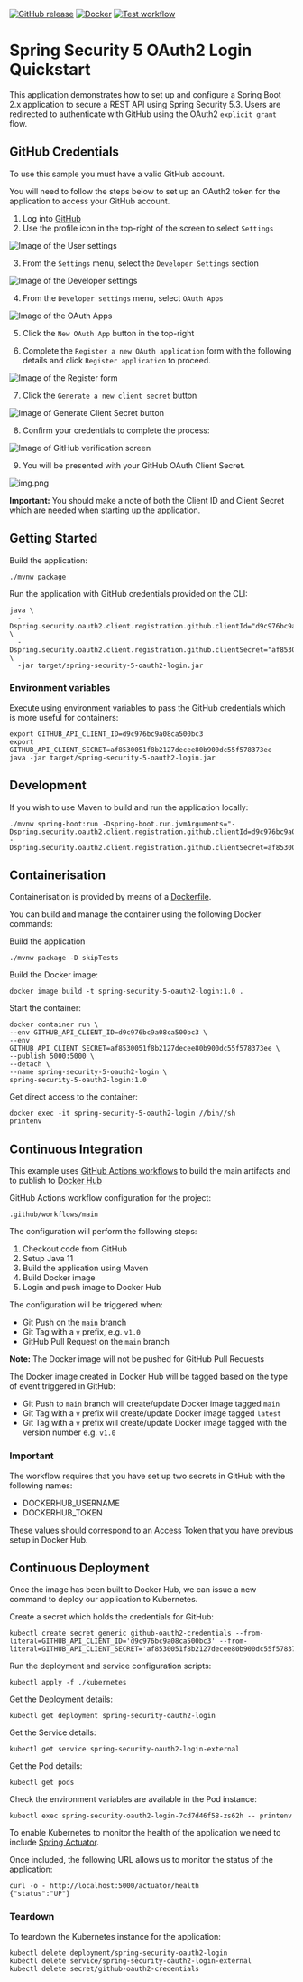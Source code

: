 [![GitHub release](https://img.shields.io/github/release/docker/metadata-action.svg?style=flat-square)](https://github.com/docker/metadata-action/releases/latest)
[![Docker](https://github.com/cloudpro-dev/spring-security-oauth2-login/actions/workflows/docker.yml/badge.svg)](https://github.com/cloudpro-dev/spring-security-oauth2-login/actions/workflows/docker.yml)
[![Test workflow](https://img.shields.io/github/workflow/status/docker/metadata-action/test?label=test&logo=github&style=flat-square)](https://github.com/docker/metadata-action/actions?workflow=test)

# Spring Security 5 OAuth2 Login Quickstart

This application demonstrates how to set up and configure a Spring Boot 2.x application to secure a REST API using Spring Security 5.3. Users are redirected to authenticate with GitHub using the OAuth2 `explicit grant` flow.

## GitHub Credentials

To use this sample you must have a valid GitHub account.

You will need to follow the steps below to set up an OAuth2 token for the application to access your GitHub account.

1. Log into [GitHub](https://github.com/)
2. Use the profile icon in the top-right of the screen to select `Settings`

![Image of the User settings](images/settings.png)

3. From the `Settings` menu, select the `Developer Settings` section

![Image of the Developer settings](images/dev-settings.png)

4. From the `Developer settings` menu, select `OAuth Apps`

![Image of the OAuth Apps](images/oauth2-apps.png)

5. Click the `New OAuth App` button in the top-right

6. Complete the `Register a new OAuth application` form with the following details and click `Register application` to proceed.

![Image of the Register form](images/register.png)

7. Click the `Generate a new client secret` button

![Image of Generate Client Secret button](images/credentials.png)

8. Confirm your credentials to complete the process:

![Image of GitHub verification screen](images/verify.png)

9. You will be presented with your GitHub OAuth Client Secret.   

![img.png](images/secret.png)

**Important:** You should make a note of both the Client ID and Client Secret which are needed when starting up the application.

## Getting Started

Build the application:

```shell
./mvnw package
```

Run the application with GitHub credentials provided on the CLI:
```shell
java \
  -Dspring.security.oauth2.client.registration.github.clientId="d9c976bc9a08ca500bc3" \
  -Dspring.security.oauth2.client.registration.github.clientSecret="af8530051f8b2127decee80b900dc55f578373ee" \
  -jar target/spring-security-5-oauth2-login.jar
```

### Environment variables
Execute using environment variables to pass the GitHub credentials which is more useful for containers:
```shell
export GITHUB_API_CLIENT_ID=d9c976bc9a08ca500bc3
export GITHUB_API_CLIENT_SECRET=af8530051f8b2127decee80b900dc55f578373ee
java -jar target/spring-security-5-oauth2-login.jar
```

## Development

If you wish to use Maven to build and run the application locally:
```shell
./mvnw spring-boot:run -Dspring-boot.run.jvmArguments="-Dspring.security.oauth2.client.registration.github.clientId=d9c976bc9a08ca500bc3 -Dspring.security.oauth2.client.registration.github.clientSecret=af8530051f8b2127decee80b900dc55f578373ee"
```

## Containerisation

Containerisation is provided by means of a [Dockerfile](https://docs.docker.com/engine/reference/builder/).

You can build and manage the container using the following Docker commands:

Build the application
```shell
./mvnw package -D skipTests
```

Build the Docker image:
```shell
docker image build -t spring-security-5-oauth2-login:1.0 .
```

Start the container:
```shell
docker container run \
--env GITHUB_API_CLIENT_ID=d9c976bc9a08ca500bc3 \
--env GITHUB_API_CLIENT_SECRET=af8530051f8b2127decee80b900dc55f578373ee \
--publish 5000:5000 \
--detach \
--name spring-security-5-oauth2-login \
spring-security-5-oauth2-login:1.0
```

Get direct access to the container:
```shell
docker exec -it spring-security-5-oauth2-login //bin//sh
printenv
```

## Continuous Integration

This example uses [GitHub Actions workflows](https://docs.github.com/en/actions) to build the main artifacts and to publish to [Docker Hub](https://hub.docker.com/)

GitHub Actions workflow configuration for the project:
```shell
.github/workflows/main
```

The configuration will perform the following steps:
1. Checkout code from GitHub
2. Setup Java 11
3. Build the application using Maven
4. Build Docker image
5. Login and push image to Docker Hub

The configuration will be triggered when:

- Git Push on the `main` branch
- Git Tag with a `v` prefix, e.g. `v1.0`
- GitHub Pull Request on the `main` branch

**Note:** The Docker image will not be pushed for GitHub Pull Requests

The Docker image created in Docker Hub will be tagged based on the type of event triggered in GitHub:
- Git Push to `main` branch will create/update Docker image tagged `main`
- Git Tag with a `v` prefix will create/update Docker image tagged `latest`
- Git Tag with a `v` prefix will create/update Docker image tagged with the version number e.g. `v1.0`

### Important
The workflow requires that you have set up two secrets in GitHub with the following names:
- DOCKERHUB_USERNAME
- DOCKERHUB_TOKEN

These values should correspond to an Access Token that you have previous setup in Docker Hub.

## Continuous Deployment

Once the image has been built to Docker Hub, we can issue a new command to deploy our application to Kubernetes.

Create a secret which holds the credentials for GitHub:
```shell
kubectl create secret generic github-oauth2-credentials --from-literal=GITHUB_API_CLIENT_ID='d9c976bc9a08ca500bc3' --from-literal=GITHUB_API_CLIENT_SECRET='af8530051f8b2127decee80b900dc55f578373ee'
```

Run the deployment and service configuration scripts:
```shell
kubectl apply -f ./kubernetes
```

Get the Deployment details:
```shell
kubectl get deployment spring-security-oauth2-login
```

Get the Service details:
```shell
kubectl get service spring-security-oauth2-login-external
```

Get the Pod details:
```shell
kubectl get pods
```

Check the environment variables are available in the Pod instance:
```shell
kubectl exec spring-security-oauth2-login-7cd7d46f58-zs62h -- printenv
```

To enable Kubernetes to monitor the health of the application we need to include [Spring Actuator](https://docs.spring.io/spring-boot/docs/current/reference/html/actuator.html).  

Once included, the following URL allows us to monitor the status of the application:
```shell
curl -o - http://localhost:5000/actuator/health
{"status":"UP"}
```

### Teardown

To teardown the Kubernetes instance for the application:
```shell
kubectl delete deployment/spring-security-oauth2-login
kubectl delete service/spring-security-oauth2-login-external
kubectl delete secret/github-oauth2-credentials
```
